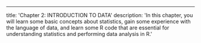 ---
title: 'Chapter 2:  INTRODUCTION TO DATA'
description: 'In this chapter, you will learn some basic concepts about statistics, gain some experience with the language of data, and learn some R code that are essential for understanding statistics and performing data analysis in R.'
